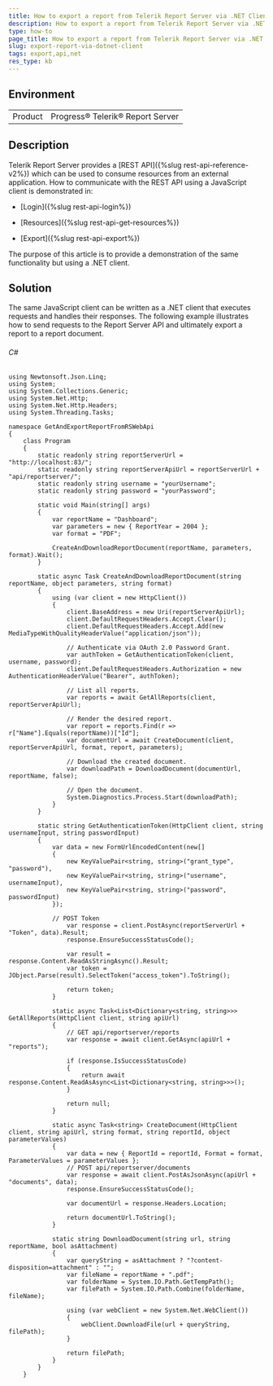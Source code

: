 ```yaml
---
title: How to export a report from Telerik Report Server via .NET Client
description: How to export a report from Telerik Report Server via .NET Client
type: how-to
page_title: How to export a report from Telerik Report Server via .NET Client
slug: export-report-via-dotnet-client
tags: export,api,net
res_type: kb
---
```


## Environment

<table>
 <tr>
  <td>Product</td>
  <td>Progress® Telerik® Report Server</td>
 </tr>
</table>


## Description

Telerik Report Server provides a [REST API]({%slug rest-api-reference-v2%}) which can be used to consume resources from an external application. How to communicate with the REST API using a JavaScript client is demonstrated in:

- [Login]({%slug rest-api-login%})

- [Resources]({%slug rest-api-get-resources%})

- [Export]({%slug rest-api-export%})

The purpose of this article is to provide a demonstration of the same functionality but using a .NET client.

## Solution

The same JavaScript client can be written as a .NET client that executes requests and handles their responses. The following example illustrates how to send requests to the Report Server API and ultimately export a report to a report document.

###### C# #

    using Newtonsoft.Json.Linq;
    using System;
    using System.Collections.Generic;
    using System.Net.Http;
    using System.Net.Http.Headers;
    using System.Threading.Tasks;

    namespace GetAndExportReportFromRSWebApi
    {
        class Program
        {
            static readonly string reportServerUrl = "http://localhost:83/";
            static readonly string reportServerApiUrl = reportServerUrl + "api/reportserver/";
            static readonly string username = "yourUsername";
            static readonly string password = "yourPassword";

            static void Main(string[] args)
            {
                var reportName = "Dashboard";
                var parameters = new { ReportYear = 2004 };
                var format = "PDF";

                CreateAndDownloadReportDocument(reportName, parameters, format).Wait();
            }

            static async Task CreateAndDownloadReportDocument(string reportName, object parameters, string format)
            {
                using (var client = new HttpClient())
                {
                    client.BaseAddress = new Uri(reportServerApiUrl);
                    client.DefaultRequestHeaders.Accept.Clear();
                    client.DefaultRequestHeaders.Accept.Add(new MediaTypeWithQualityHeaderValue("application/json"));

                    // Authenticate via OAuth 2.0 Password Grant.
                    var authToken = GetAuthenticationToken(client, username, password);
                    client.DefaultRequestHeaders.Authorization = new AuthenticationHeaderValue("Bearer", authToken);

                    // List all reports.
                    var reports = await GetAllReports(client, reportServerApiUrl);

                    // Render the desired report.
                    var report = reports.Find(r => r["Name"].Equals(reportName))["Id"];
                    var documentUrl = await CreateDocument(client, reportServerApiUrl, format, report, parameters);

                    // Download the created document.
                    var downloadPath = DownloadDocument(documentUrl, reportName, false);

                    // Open the document.
                    System.Diagnostics.Process.Start(downloadPath);
                }
            }

            static string GetAuthenticationToken(HttpClient client, string usernameInput, string passwordInput)
            {
                var data = new FormUrlEncodedContent(new[]
                {
                    new KeyValuePair<string, string>("grant_type", "password"),
                    new KeyValuePair<string, string>("username", usernameInput),
                    new KeyValuePair<string, string>("password", passwordInput)
                });

                // POST Token
                    var response = client.PostAsync(reportServerUrl + "Token", data).Result;
                    response.EnsureSuccessStatusCode();

                    var result = response.Content.ReadAsStringAsync().Result;
                    var token = JObject.Parse(result).SelectToken("access_token").ToString();

                    return token;
                }

                static async Task<List<Dictionary<string, string>>> GetAllReports(HttpClient client, string apiUrl)
                {
                    // GET api/reportserver/reports
                    var response = await client.GetAsync(apiUrl + "reports");

                    if (response.IsSuccessStatusCode)
                    {
                        return await response.Content.ReadAsAsync<List<Dictionary<string, string>>>();
                    }

                    return null;
                }

                static async Task<string> CreateDocument(HttpClient client, string apiUrl, string format, string reportId, object parameterValues)
                {
                    var data = new { ReportId = reportId, Format = format, ParameterValues = parameterValues };
                    // POST api/reportserver/documents
                    var response = await client.PostAsJsonAsync(apiUrl + "documents", data);
                    response.EnsureSuccessStatusCode();

                    var documentUrl = response.Headers.Location;

                    return documentUrl.ToString();
                }

                static string DownloadDocument(string url, string reportName, bool asAttachment)
                {
                    var queryString = asAttachment ? "?content-disposition=attachment" : "";
                    var fileName = reportName + ".pdf";
                    var folderName = System.IO.Path.GetTempPath();
                    var filePath = System.IO.Path.Combine(folderName, fileName);

                    using (var webClient = new System.Net.WebClient())
                    {
                        webClient.DownloadFile(url + queryString, filePath);
                    }

                    return filePath;
                }
            }
        }
